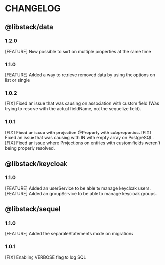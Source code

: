 # CHANGELOG

## @libstack/data

### 1.2.0
[FEATURE] Now possible to sort on multiple properties at the same time

### 1.1.0
[FEATURE] Added a way to retrieve removed data by using the options on list or single

### 1.0.2
[FIX] Fixed an issue that was causing on association with custom field (Was trying to resolve with the actual fieldName, not the sequelize field).

### 1.0.1 
[FIX] Fixed an issue with projection @Property with subproperties.
[FIX] Fixed an issue that was causing with IN with empty array on PostgreSQL.
[FIX] Fixed an issue where Projections on entities with custom fields weren't being properly resolved.

## @libstack/keycloak

### 1.1.0
[FEATURE] Added an userService to be able to manage keycloak users.
[FEATURE] Added an groupService to be able to manage keycloak groups.

## @libstack/sequel

### 1.1.0
[FEATURE] Added the separateStatements mode on migrations

### 1.0.1
[FIX] Enabling VERBOSE flag to log SQL